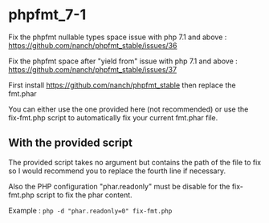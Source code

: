 # phpfmt_7-1
Fix the phpfmt nullable types space issue with php 7.1 and above : https://github.com/nanch/phpfmt_stable/issues/36

Fix the phpfmt space after "yield from" issue with php 7.1 and above : https://github.com/nanch/phpfmt_stable/issues/37

First install https://github.com/nanch/phpfmt_stable then replace the fmt.phar

You can either use the one provided here (not recommended) or use the fix-fmt.php script to automatically fix your current fmt.phar file.

## With the provided script
The provided script takes no argument but contains the path of the file to fix so I would recommend you to replace the fourth line if necessary.

Also the PHP configuration "phar.readonly" must be disable for the fix-fmt.php script to fix the phar content.

Example :
`php -d "phar.readonly=0" fix-fmt.php`
